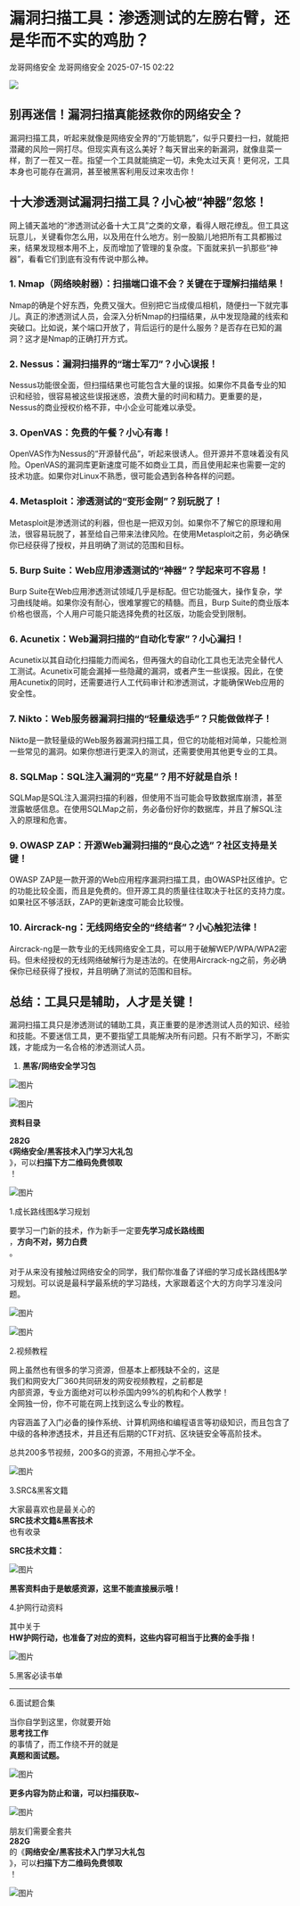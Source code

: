 #  漏洞扫描工具：渗透测试的左膀右臂，还是华而不实的鸡肋？  
龙哥网络安全  龙哥网络安全   2025-07-15 02:22  
  
![](https://mmbiz.qpic.cn/mmbiz_png/7O8nPRxfRT6cMV2njZiborS8rgDgApKINKR8kRvGj8atjmMpcCvTEZwhc3Xj1TrXPhvibXt5RbUj5ialJItqS6zzA/640?wx_fmt=png&from=appmsg "")  
## 别再迷信！漏洞扫描真能拯救你的网络安全？  
  
漏洞扫描工具，听起来就像是网络安全界的“万能钥匙”，似乎只要扫一扫，就能把潜藏的风险一网打尽。但现实真有这么美好？每天冒出来的新漏洞，就像韭菜一样，割了一茬又一茬。指望一个工具就能搞定一切，未免太过天真！更何况，工具本身也可能存在漏洞，甚至被黑客利用反过来攻击你！  
## 十大渗透测试漏洞扫描工具？小心被“神器”忽悠！  
  
网上铺天盖地的“渗透测试必备十大工具”之类的文章，看得人眼花缭乱。但工具这玩意儿，关键看你怎么用，以及用在什么地方。别一股脑儿地把所有工具都搬过来，结果发现根本用不上，反而增加了管理的复杂度。下面就来扒一扒那些“神器”，看看它们到底有没有传说中那么神。  
### 1. Nmap（网络映射器）：扫描端口谁不会？关键在于理解扫描结果！  
  
Nmap的确是个好东西，免费又强大。但别把它当成傻瓜相机，随便扫一下就完事儿。真正的渗透测试人员，会深入分析Nmap的扫描结果，从中发现隐藏的线索和突破口。比如说，某个端口开放了，背后运行的是什么服务？是否存在已知的漏洞？这才是Nmap的正确打开方式。  
### 2. Nessus：漏洞扫描界的“瑞士军刀”？小心误报！  
  
Nessus功能很全面，但扫描结果也可能包含大量的误报。如果你不具备专业的知识和经验，很容易被这些误报迷惑，浪费大量的时间和精力。更重要的是，Nessus的商业授权价格不菲，中小企业可能难以承受。  
### 3. OpenVAS：免费的午餐？小心有毒！  
  
OpenVAS作为Nessus的“开源替代品”，听起来很诱人。但开源并不意味着没有风险。OpenVAS的漏洞库更新速度可能不如商业工具，而且使用起来也需要一定的技术功底。如果你对Linux不熟悉，很可能会遇到各种各样的问题。  
### 4. Metasploit：渗透测试的“变形金刚”？别玩脱了！  
  
Metasploit是渗透测试的利器，但也是一把双刃剑。如果你不了解它的原理和用法，很容易玩脱了，甚至给自己带来法律风险。在使用Metasploit之前，务必确保你已经获得了授权，并且明确了测试的范围和目标。  
### 5. Burp Suite：Web应用渗透测试的“神器”？学起来可不容易！  
  
Burp Suite在Web应用渗透测试领域几乎是标配。但它功能强大，操作复杂，学习曲线陡峭。如果你没有耐心，很难掌握它的精髓。而且，Burp Suite的商业版本价格也很高，个人用户可能只能选择免费的社区版，功能会受到限制。  
### 6. Acunetix：Web漏洞扫描的“自动化专家”？小心漏扫！  
  
Acunetix以其自动化扫描能力而闻名，但再强大的自动化工具也无法完全替代人工测试。Acunetix可能会漏掉一些隐藏的漏洞，或者产生一些误报。因此，在使用Acunetix的同时，还需要进行人工代码审计和渗透测试，才能确保Web应用的安全性。  
### 7. Nikto：Web服务器漏洞扫描的“轻量级选手”？只能做做样子！  
  
Nikto是一款轻量级的Web服务器漏洞扫描工具，但它的功能相对简单，只能检测一些常见的漏洞。如果你想进行更深入的测试，还需要使用其他更专业的工具。  
### 8. SQLMap：SQL注入漏洞的“克星”？用不好就是自杀！  
  
SQLMap是SQL注入漏洞扫描的利器，但使用不当可能会导致数据库崩溃，甚至泄露敏感信息。在使用SQLMap之前，务必备份好你的数据库，并且了解SQL注入的原理和危害。  
### 9. OWASP ZAP：开源Web漏洞扫描的“良心之选”？社区支持是关键！  
  
OWASP ZAP是一款开源的Web应用程序漏洞扫描工具，由OWASP社区维护。它的功能比较全面，而且是免费的。但开源工具的质量往往取决于社区的支持力度。如果社区不够活跃，ZAP的更新速度可能会比较慢。  
### 10. Aircrack-ng：无线网络安全的“终结者”？小心触犯法律！  
  
Aircrack-ng是一款专业的无线网络安全工具，可以用于破解WEP/WPA/WPA2密码。但未经授权的无线网络破解行为是违法的。在使用Aircrack-ng之前，务必确保你已经获得了授权，并且明确了测试的范围和目标。  
## 总结：工具只是辅助，人才是关键！  
  
漏洞扫描工具只是渗透测试的辅助工具，真正重要的是渗透测试人员的知识、经验和技能。不要迷信工具，更不要指望工具能解决所有问题。只有不断学习，不断实践，才能成为一名合格的渗透测试人员。  
1. **黑客/网络安全学习包**  
  
![图片](https://mmbiz.qpic.cn/sz_mmbiz_png/TiaI8Dth4IiaRCFva2ZibMZKuNBEDOAEmkUGiakynth3MRTicLcHaV4MAvjubiaIicUx4ZrMxuSdSicjzT5HfEAzJy782g/640?wx_fmt=other&wxfrom=5&wx_lazy=1&wx_co=1&tp=webp "")  
  
  
![图片](https://mmbiz.qpic.cn/sz_mmbiz_png/TiaI8Dth4IiaRCFva2ZibMZKuNBEDOAEmkU7VZiaRU6vdoIQC9ToNyrFNvkWmp92gn3R2RWyGVEiaxjTlDjic3dPsW6g/640?wx_fmt=other&wxfrom=5&wx_lazy=1&wx_co=1&tp=webp "")  
  
**资料目录**  
  
  
**282G**  
《**网络安全/黑客技术入门学习大礼包**  
》，可以**扫描下方二维码免费领取**  
！  
  
![图片](https://mmbiz.qpic.cn/mmbiz_jpg/7O8nPRxfRT4Zy8efCHagq54hvWttN7A4N5KvFOGmvfiaMJ8yTWJjx3dsmfCPMG5RKqacW5TnZKrPatrickn8pRcw/640?wx_fmt=jpeg&from=appmsg&wxfrom=5&wx_lazy=1&wx_co=1&tp=webp "")  
  
  
1.成长路线图&学习规划  
  
要学习一门新的技术，作为新手一定要**先学习成长路线图**  
，**方向不对，努力白费**  
。  
  
对于从来没有接触过网络安全的同学，我们帮你准备了详细的学习成长路线图&学习规划。可以说是最科学最系统的学习路线，大家跟着这个大的方向学习准没问题。  
  
![图片](https://mmbiz.qpic.cn/mmbiz_png/7O8nPRxfRT70xf5ibc31iaUicWicOzXOWCDCiazCkl1qd40fUnL9MRSp7FUciadf9d1iaTU5cm7qWmVymY246v6BNWibLA/640?wx_fmt=png&from=appmsg&wxfrom=5&wx_lazy=1&wx_co=1&tp=webp "")  
  
![图片](https://mmbiz.qpic.cn/sz_mmbiz_png/evTLxnBbHv6fa8BCJ5052WLSGZjTIfEDgymVV6FeniaFszgpka15xzMolFmtXDdiaaDJMwXSqTQgRgBicvbYv4tNw/640?wx_fmt=other&wxfrom=5&wx_lazy=1&wx_co=1&tp=webp "")  
  
2.视频教程  
  
网上虽然也有很多的学习资源，但基本上都残缺不全的，这是  
我们和网安大厂360共同研发的网安视频教程，之前都是  
内部资源，专业方面绝对可以秒杀国内99%的机构和个人教学！  
全网独一份，你不可能在网上找到这么专业的教程。  
  
内容涵盖了入门必备的操作系统、计算机网络和编程语言等初级知识，而且包含了中级的各种渗透技术，并且还有后期的CTF对抗、区块链安全等高阶技术。  
  
总共200多节视频，200多G的资源，不用担心学不全。  
  
![图片](https://mmbiz.qpic.cn/mmbiz_gif/7O8nPRxfRT70xf5ibc31iaUicWicOzXOWCDCr4b7vAFPEvHhR7qVkt4qwOHyEpmxZUHD7IffRmBVmtSMQs8nY89h7w/640?wx_fmt=gif&from=appmsg&wxfrom=5&wx_lazy=1&tp=webp "")  
  
3.SRC&黑客文籍  
  
大家最喜欢也是最关心的  
**SRC技术文籍&黑客技术**  
也有收录  
  
**SRC技术文籍：**  
  
![图片](https://mmbiz.qpic.cn/mmbiz_png/NAkrkExZ3dkY8ctWgyFKc2oWZY3ibCDm5lMpjofvtGCicHTLibsOF8b841UOfozGsdjDvJKiaFgibdTunKlgC9kzrTQ/640?wx_fmt=other&wxfrom=5&wx_lazy=1&wx_co=1&tp=webp "")  
  
**黑客资料由于是敏感资源，这里不能直接展示哦！**  
  
4.护网行动资料  
  
其中关于  
**HW护网行动，也准备了对应的资料，这些内容可相当于比赛的金手指！**  
  
![图片](https://mmbiz.qpic.cn/mmbiz_png/NAkrkExZ3dnMVja8hzZpia0AkKu6AWrQnaPKJSI9dNKiaR4vaJf0hqApKNbJeZnCpsQSElEicDrlAMLkRXHoyKN8A/640?wx_fmt=other&wxfrom=5&wx_lazy=1&wx_co=1&tp=webp "")  
  
5.黑客必读书单  
  
****  
6.面试题合集  
  
当你自学到这里，你就要开始  
**思考找工作**  
的事情了，而工作绕不开的就是  
**真题和面试题。**  
  
![图片](https://mmbiz.qpic.cn/mmbiz_png/NAkrkExZ3dnMVja8hzZpia0AkKu6AWrQnXxPNhSSySbwUMEWOicYYS62D1UOQExv0cYuVQ68gk2uFF2xJ4TPmRHA/640?wx_fmt=other&wxfrom=5&wx_lazy=1&wx_co=1&tp=webp "")  
  
**更多内容为防止和谐，可以扫描获取~**  
  
![图片](https://mmbiz.qpic.cn/mmbiz_png/NAkrkExZ3dnMVja8hzZpia0AkKu6AWrQnGktIUCicPreibR6b3sx1Qu0CsCZP0sZtCP4RHlMdxXuE4icCFSoL2yyBg/640?wx_fmt=other&wxfrom=5&wx_lazy=1&wx_co=1&tp=webp "")  
  
朋友们需要全套共  
**282G**  
的《**网络安全/黑客技术入门学习大礼包**  
》，可以**扫描下方二维码免费领取**  
！  
  
![图片](https://mmbiz.qpic.cn/mmbiz_jpg/7O8nPRxfRT4Zy8efCHagq54hvWttN7A4N5KvFOGmvfiaMJ8yTWJjx3dsmfCPMG5RKqacW5TnZKrPatrickn8pRcw/640?wx_fmt=jpeg&from=appmsg&wxfrom=5&wx_lazy=1&wx_co=1&tp=webp "")  
  
  
